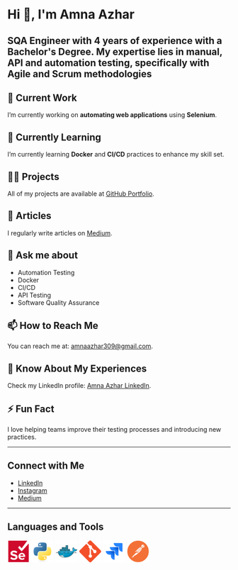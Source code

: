 
# Hi 👋, I'm Amna Azhar

SQA Engineer with 4 years of experience with a Bachelor's Degree. My expertise lies in manual, API and automation testing, specifically with Agile and Scrum methodologies
---

## 🔭 Current Work
I’m currently working on **automating web applications** using **Selenium**.

## 🌱 Currently Learning
I’m currently learning **Docker** and **CI/CD** practices to enhance my skill set.

## 👨‍💻 Projects
All of my projects are available at [GitHub Portfolio](https://github.com/amnaazharr).

## 📝 Articles
I regularly write articles on [Medium](https://medium.com/@amna.azhar).

## 💬 Ask me about
- Automation Testing
- Docker
- CI/CD
- API Testing
- Software Quality Assurance

## 📫 How to Reach Me
You can reach me at: [amnaazhar309@gmail.com](mailto:amnaazhar309@gmail.com).

## 📄 Know About My Experiences
Check my LinkedIn profile: [Amna Azhar LinkedIn](https://www.linkedin.com/in/amna-azhar-776911212/).

## ⚡ Fun Fact
I love helping teams improve their testing processes and introducing new practices.

---

## Connect with Me
- [LinkedIn](https://www.linkedin.com/in/amna-azhar-776911212/)
- [Instagram](https://www.instagram.com/amnaaazharr/)
- [Medium](https://medium.com/@amna.azhar)
---

## Languages and Tools
<img src="https://raw.githubusercontent.com/devicons/devicon/master/icons/selenium/selenium-original.svg" width="50" height="50" alt="Selenium"> <img src="https://raw.githubusercontent.com/devicons/devicon/master/icons/python/python-original.svg" width="50" height="50" alt="Python"> <img src="https://raw.githubusercontent.com/devicons/devicon/master/icons/docker/docker-original.svg" width="50" height="50" alt="Docker"> <img src="https://raw.githubusercontent.com/devicons/devicon/master/icons/git/git-original.svg" width="50" height="50" alt="Git"> <img src="https://raw.githubusercontent.com/devicons/devicon/master/icons/jira/jira-original.svg" width="50" height="50" alt="JIRA"> <img src="https://raw.githubusercontent.com/devicons/devicon/master/icons/postman/postman-original.svg" width="50" height="50" alt="Postman"> 



